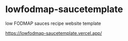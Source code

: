 # lowfodmap-saucetemplate
low FODMAP sauces recipe website template

https://lowfodmap-saucetemplate.vercel.app/
